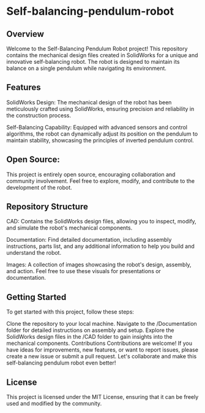 # Self-balancing-pendulum-robot
## Overview
Welcome to the Self-Balancing Pendulum Robot project! This repository contains the mechanical design files created in SolidWorks for a unique and innovative self-balancing robot. The robot is designed to maintain its balance on a single pendulum while navigating its environment.

## Features
SolidWorks Design: 
The mechanical design of the robot has been meticulously crafted using SolidWorks, ensuring precision and reliability in the construction process.

Self-Balancing Capability: Equipped with advanced sensors and control algorithms, the robot can dynamically adjust its position on the pendulum to maintain stability, showcasing the principles of inverted pendulum control.

## Open Source:
This project is entirely open source, encouraging collaboration and community involvement. Feel free to explore, modify, and contribute to the development of the robot.

## Repository Structure
CAD: Contains the SolidWorks design files, allowing you to inspect, modify, and simulate the robot's mechanical components.

Documentation: Find detailed documentation, including assembly instructions, parts list, and any additional information to help you build and understand the robot.

Images: A collection of images showcasing the robot's design, assembly, and action. Feel free to use these visuals for presentations or documentation.

## Getting Started
To get started with this project, follow these steps:

Clone the repository to your local machine.
Navigate to the /Documentation folder for detailed instructions on assembly and setup.
Explore the SolidWorks design files in the /CAD folder to gain insights into the mechanical components.
Contributions
Contributions are welcome! If you have ideas for improvements, new features, or want to report issues, please create a new issue or submit a pull request. Let's collaborate and make this self-balancing pendulum robot even better!

## License
This project is licensed under the MIT License, ensuring that it can be freely used and modified by the community.

